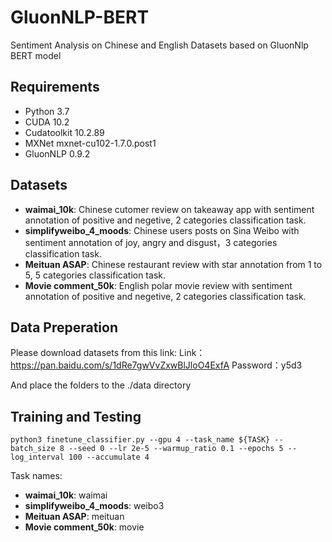 # GluonNLP-BERT
Sentiment Analysis on Chinese and English Datasets based on GluonNlp BERT model
## Requirements
* Python 3.7
* CUDA 10.2
* Cudatoolkit 10.2.89
* MXNet mxnet-cu102-1.7.0.post1
* GluonNLP 0.9.2

## Datasets
* **waimai_10k**: Chinese cutomer review on takeaway app with sentiment annotation of positive and negetive, 2 categories classification task.
* **simplifyweibo_4_moods**: Chinese users posts on Sina Weibo with sentiment annotation of joy, angry and disgust，3 categories classification task.
* **Meituan ASAP**: Chinese restaurant review with star annotation from 1 to 5, 5 categories classification task.
* **Movie comment_50k**: English polar movie review with sentiment annotation of positive and negetive, 2 categories classification task.
## Data Preperation
Please download datasets from this link:
Link：https://pan.baidu.com/s/1dRe7gwVvZxwBlJloO4ExfA 
Password：y5d3 

And place the folders to the ./data directory

## Training and Testing
```shell
python3 finetune_classifier.py --gpu 4 --task_name ${TASK} --batch_size 8 --seed 0 --lr 2e-5 --warmup_ratio 0.1 --epochs 5 --log_interval 100 --accumulate 4
```
Task names:

* **waimai_10k**: waimai
* **simplifyweibo_4_moods**: weibo3
* **Meituan ASAP**: meituan
* **Movie comment_50k**: movie

